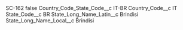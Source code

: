 <?xml version="1.0" encoding="UTF-8"?>
<CustomMetadata xmlns="http://soap.sforce.com/2006/04/metadata" xmlns:xsi="http://www.w3.org/2001/XMLSchema-instance" xmlns:xsd="http://www.w3.org/2001/XMLSchema">
    <label>SC-162</label>
    <protected>false</protected>
    <values>
        <field>Country_Code_State_Code__c</field>
        <value xsi:type="xsd:string">IT-BR</value>
    </values>
    <values>
        <field>Country_Code__c</field>
        <value xsi:type="xsd:string">IT</value>
    </values>
    <values>
        <field>State_Code__c</field>
        <value xsi:type="xsd:string">BR</value>
    </values>
    <values>
        <field>State_Long_Name_Latin__c</field>
        <value xsi:type="xsd:string">Brindisi</value>
    </values>
    <values>
        <field>State_Long_Name_Local__c</field>
        <value xsi:type="xsd:string">Brindisi</value>
    </values>
</CustomMetadata>
